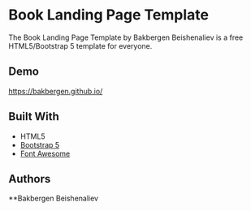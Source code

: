 # Book Landing Page Template
The Book Landing Page Template by Bakbergen Beishenaliev is a free HTML5/Bootstrap 5 template for everyone.

## Demo
https://bakbergen.github.io/

## Built With
* HTML5
* [Bootstrap 5](https://getbootstrap.com/)
* [Font Awesome](https://fontawesome.com/)

## Authors
**Bakbergen Beishenaliev

